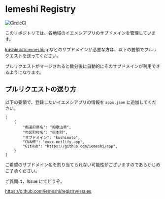 # Iemeshi Registry

[![CircleCI](https://circleci.com/gh/iemeshi/registry/tree/master.svg?style=svg)](https://circleci.com/gh/iemeshi/registry/tree/master)

このリポジトリでは、各地域のイエメシアプリのサブドメインを管理しています。

[kushimoto.iemeshi.jp](https://kushimoto.iemeshi.jp/) などのサブドメインが必要な方は、以下の要領でプルリクエストを送ってください。

プルリクエストがマージされると数分後に自動的にそのサブドメインが利用できるようになります。

## プルリクエストの送り方

以下の要領で、登録したいイエメシアプリの情報を `apps.json` に追加してください。

```
[
    {
        "都道府県名": "和歌山県",
        "市区町村名": "串本町",
        "サブドメイン": "kushimoto",
        "CNAME": "xxxx.netlify.app",
        "GitHub": "https://github.com/iemeshi/app",
    }
]
```

ご希望のサブドメイン名を割り当てられない可能性がございますのであらかじめご了承ください。

ご質問は、Issue にてどうぞ。

https://github.com/iemeshi/registry/issues
